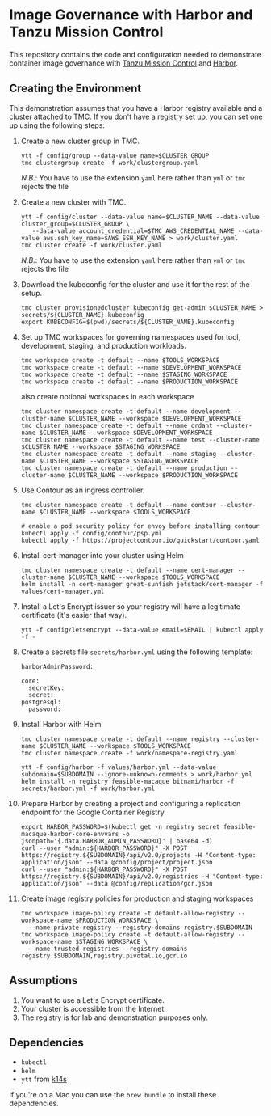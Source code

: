# Image Governance with Harbor and Tanzu Mission Control

This repository contains the code and configuration needed to 
demonstrate container image governance with [Tanzu Mission
Control](https://tanzu.vmware.com/mission-control) and 
[Harbor](https://goharbor.io).

## Creating the Environment

This demonstration assumes that you have a Harbor registry 
available and a cluster attached to TMC. If you don't have
a registry set up, you can set one up using the following 
steps:

1. Create a new cluster group in TMC.
   ```
   ytt -f config/group --data-value name=$CLUSTER_GROUP
   tmc clustergroup create -f work/clustergroup.yaml
   ```
   _N.B._: You have to use the extension `yaml` here rather than `yml` or `tmc` rejects the file

2. Create a new cluster with TMC.
   ```
   ytt -f config/cluster --data-value name=$CLUSTER_NAME --data-value cluster_group=$CLUSTER_GROUP \
      --data-value account_credential=$TMC_AWS_CREDENTIAL_NAME --data-value aws.ssh_key_name=$AWS_SSH_KEY_NAME > work/cluster.yaml
   tmc cluster create -f work/cluster.yaml
   ```
   _N.B._: You have to use the extension `yaml` here rather than `yml` or `tmc` rejects the file

3. Download the kubeconfig for the cluster and use it for the rest of the setup.
   ```
   tmc cluster provisionedcluster kubeconfig get-admin $CLUSTER_NAME > secrets/${CLUSTER_NAME}.kubeconfig
   export KUBECONFIG=$(pwd)/secrets/${CLUSTER_NAME}.kubeconfig
   ```

6. Set up TMC workspaces for governing namespaces used for tool, development, staging, and production workloads.
   ```
   tmc workspace create -t default --name $TOOLS_WORKSPACE
   tmc workspace create -t default --name $DEVELOPMENT_WORKSPACE
   tmc workspace create -t default --name $STAGING_WORKSPACE
   tmc workspace create -t default --name $PRODUCTION_WORKSPACE
   ```

   also create notional workspaces in each workspace

   ```
   tmc cluster namespace create -t default --name development --cluster-name $CLUSTER_NAME --workspace $DEVELOPMENT_WORKSPACE
   tmc cluster namespace create -t default --name crdant --cluster-name $CLUSTER_NAME --workspace $DEVELOPMENT_WORKSPACE
   tmc cluster namespace create -t default --name test --cluster-name $CLUSTER_NAME --workspace $STAGING_WORKSPACE
   tmc cluster namespace create -t default --name staging --cluster-name $CLUSTER_NAME --workspace $STAGING_WORKSPACE
   tmc cluster namespace create -t default --name production --cluster-name $CLUSTER_NAME --workspace $PRODUCTION_WORKSPACE
   ```

4. Use Contour as an ingress controller.
   ```
   tmc cluster namespace create -t default --name contour --cluster-name $CLUSTER_NAME --workspace $TOOLS_WORKSPACE

   # enable a pod security policy for envoy before installing contour
   kubectl apply -f config/contour/psp.yml
   kubectl apply -f https://projectcontour.io/quickstart/contour.yaml
   ```

4. Install cert-manager into your cluster using Helm

   ```
   tmc cluster namespace create -t default --name cert-manager --cluster-name $CLUSTER_NAME --workspace $TOOLS_WORKSPACE
   helm install -n cert-manager great-sunfish jetstack/cert-manager -f values/cert-manager.yml
   ```

5. Install a Let's Encrypt issuer so your registry will have a legitimate
   certificate (it's easier that way). 

   ```
   ytt -f config/letsencrypt --data-value email=$EMAIL | kubectl apply -f -
   ```

7. Create a secrets file `secrets/harbor.yml` using the following template:

   ```
   harborAdminPassword:

   core:
     secretKey:
     secret:
   postgresql:
     password:
   ``` 

8. Install Harbor with Helm 

   ```
   tmc cluster namespace create -t default --name registry --cluster-name $CLUSTER_NAME --workspace $TOOLS_WORKSPACE
   tmc cluster namespace create -f work/namespace-registry.yaml

   ytt -f config/harbor -f values/harbor.yml --data-value subdomain=$SUBDOMAIN --ignore-unknown-comments > work/harbor.yml 
   helm install -n registry feasible-macaque bitnami/harbor -f secrets/harbor.yml -f work/harbor.yml
   ```
 
9. Prepare Harbor by creating a project and configuring a replication
   endpoint for the Google Container Registry.

   ```
   export HARBOR_PASSWORD=$(kubectl get -n registry secret feasible-macaque-harbor-core-envvars -o jsonpath='{.data.HARBOR_ADMIN_PASSWORD}' | base64 -d)
   curl --user "admin:${HARBOR_PASSWORD}" -X POST https://registry.${SUBDOMAIN}/api/v2.0/projects -H "Content-type: application/json" --data @config/project/project.json
   curl --user "admin:${HARBOR_PASSWORD}" -X POST https://registry.${SUBDOMAIN}/api/v2.0/registries -H "Content-type: application/json" --data @config/replication/gcr.json
   ```

9. Create image registry policies for production and staging workspaces

   ```
   tmc workspace image-policy create -t default-allow-registry --workspace-name $PRODUCTION_WORKSPACE \
     --name private-registry --registry-domains registry.$SUBDOMAIN
   tmc workspace image-policy create -t default-allow-registry --workspace-name $STAGING_WORKSPACE \
     --name trusted-registries --registry-domains registry.$SUBDOMAIN,registry.pivotal.io,gcr.io
   ```

## Assumptions

1. You want to use a Let's Encrypt certificate.
2. Your cluster is accessible from the Internet.
3. The registry is for lab and demonstration purposes only.

## Dependencies

* `kubectl`
* `helm`
* `ytt` from [k14s](https://k14s.io)

If you're on a Mac you can use the `brew bundle` to install these dependencies.
